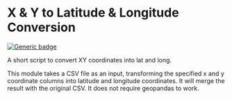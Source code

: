 # X & Y to Latitude & Longitude Conversion
[![Generic badge](https://img.shields.io/badge/Codestyle-Black-black.svg)](https://shields.io/)

A short script to convert XY coordinates into lat and long.

This module takes a CSV file as an input, transforming the specified x
and y coordinate columns into latitude and longitude coordinates. It
will merge the result with the original CSV. It does not require
geopandas to work.
